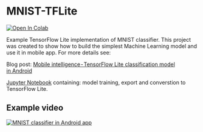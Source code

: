 # MNIST-TFLite

[![Open In Colab](https://colab.research.google.com/assets/colab-badge.svg)](https://colab.research.google.com/github/frogermcs/MNIST-TFLite/blob/master/notebooks/MNIST.ipynb)

Example TensorFlow Lite implementation of MNIST classifier. This project was created to show how to build the simplest Machine Learning model and use it in mobile app. For more details see:

Blog post: [Mobile intelligence - TensorFlow Lite classification model in Android](https://medium.com/@froger_mcs/mobile-intelligence-tensorflow-lite-classification-model-in-android-c081278d9961)

[Jupyter Notebook](https://github.com/frogermcs/MNIST-TFLite/blob/master/notebooks/MNIST.ipynb) containing: model training, export and converstion to TensorFlow Lite.

## Example video

[![MNIST classifier in Android app](https://img.youtube.com/vi/wouOS6CmIn8/0.jpg)](https://www.youtube.com/watch?wouOS6CmIn8)
